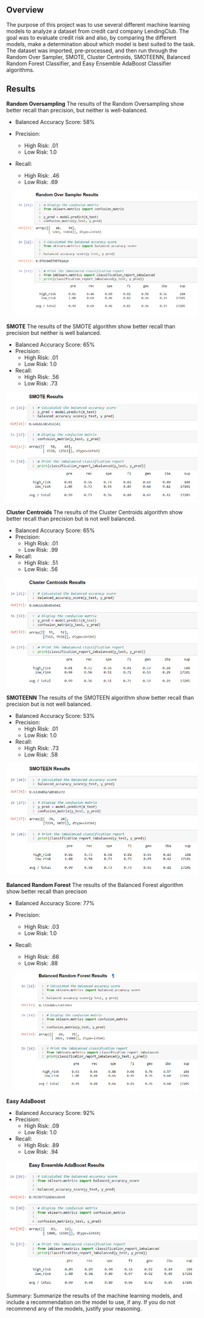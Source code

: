 ## Overview
The purpose of this project was to use several different machine learning models to analyze a dataset from credit card company LendingClub.  The goal was to evaluate credit risk and also, by comparing the different models, make a determination about which model is best suited to the task.  The dataset was imported, pre-processed, and then run through the Random Over Sampler, SMOTE, Cluster Centroids, SMOTEENN, Balanced Random Forest Classifier, and Easy Ensemble AdaBoost Classifier algorithms.

## Results 
**Random Oversampling**
The results of the Random Oversampling show better recall than precision, but neither is well-balanced.
- Balanced Accuracy Score: 58%
- Precision: 	
  - High Risk: .01 
  - Low Risk: 1.0
- Recall: 	
  - High Risk: .46 
  - Low Risk: .69
  
  ![ROS.PNG](https://github.com/Alawler12/Credit_Risk_Analysis/blob/main/screenshots/ROS.PNG)

**SMOTE**
The results of the SMOTE algorithm show better recall than precision but neither is well balanced.
- Balanced Accuracy Score: 65%
- Precision: 	
  - High Risk: .01
  - Low Risk: 1.0
- Recall: 	
  - High Risk: .56 
  - Low Risk: .73

![smote.PNG](https://github.com/Alawler12/Credit_Risk_Analysis/blob/main/screenshots/smote.PNG)

**Cluster Centroids**
The results of the Cluster Centroids algorithm show better recall than precision but is not well balanced.
- Balanced Accuracy Score: 65%
- Precision: 	
  - High Risk: .01 
  - Low Risk: .99
- Recall: 	
  - High Risk: .51 
  - Low Risk: .56

![cc.PNG](https://github.com/Alawler12/Credit_Risk_Analysis/blob/main/screenshots/cc.PNG)

**SMOTEENN**
The results of the SMOTEEN algorithm show better recall than precision but is not well balanced.
- Balanced Accuracy Score: 53%
- Precision: 	
  - High Risk: .01 
  - Low Risk: 1.0
- Recall: 	
  - High Risk: .73 
  - Low Risk: .58

![smoteenn.PNG](https://github.com/Alawler12/Credit_Risk_Analysis/blob/main/screenshots/smoteenn.PNG)

**Balanced Random Forest**
The results of the Balanced Forest algorithm show better recall than precison
- Balanced Accuracy Score: 77%
- Precision: 
  - High Risk: .03 
  - Low Risk: 1.0
- Recall: 
  - High Risk: .66 
  - Low Risk: .88
  
  ![brf.PNG](https://github.com/Alawler12/Credit_Risk_Analysis/blob/main/screenshots/brf.PNG)

**Easy AdaBoost**
- Balanced Accuracy Score: 92%
- Precision: 
  - High Risk: .09 
  - Low Risk: 1.0
- Recall: 
  - High Risk: .89 
  - Low Risk: .94

![eea.PNG](https://github.com/Alawler12/Credit_Risk_Analysis/blob/main/screenshots/eea.PNG)
Summary: Summarize the results of the machine learning models, and include a recommendation on the model to use, if any. If you do not recommend any of the models, justify your reasoning.
